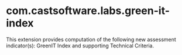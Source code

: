 # com.castsoftware.labs.green-it-index
This extension provides computation of the following new assessment indicator(s): GreenIT Index and supporting Technical Criteria.
